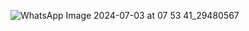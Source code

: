![WhatsApp Image 2024-07-03 at 07 53 41_29480567](https://github.com/Adityaraj05/LeetCode/assets/118068294/84c4979d-8096-47ee-8edc-62adf3b79dc3)
